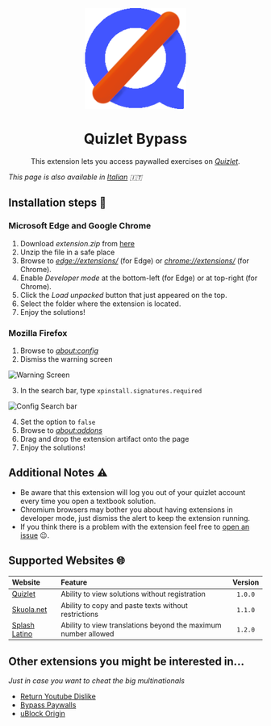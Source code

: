 <p align="center">
  <img width="200" src="public/icons/logo-192.png" alt="Quizlet Bypass logo">
</p>
<h1 align="center">
  Quizlet Bypass
</h1>
<p align="center">
  This extension lets you access paywalled exercises on <a href="htps://quizlet.com/"><i>Quizlet</i></a>.
</p>

_This page is also available in <a href="./README.it.md">Italian</a> 🇮🇹_

## Installation steps 📲
### Microsoft Edge and Google Chrome
1. Download _extension.zip_ from [here](https://github.com/rospino74/Quizlet-Bypass/releases/latest)
2. Unzip the file in a safe place
3. Browse to _[edge://extensions/](edge://extensions/)_ (for Edge) or _[chrome://extensions/](chrome://extensions/)_ (for Chrome).
4. Enable _Developer mode_ at the bottom-left (for Edge) or at top-right (for Chrome).
5. Click the _Load unpacked_ button that just appeared on the top.
6. Select the folder where the extension is located.
7. Enjoy the solutions!

### Mozilla Firefox
1. Browse to _[about:config](about:config)_
2. Dismiss the warning screen

![Warning Screen](https://sqleoni.altervista.org/file/png/about-config-warning.png)

3. In the search bar, type `xpinstall.signatures.required`

![Config Search bar](https://sqleoni.altervista.org/file/png/about-config-search.png)

4. Set the option to `false`
5. Browse to _[about:addons](about:addons)_
6. Drag and drop the extension artifact onto the page
7. Enjoy the solutions!

## Additional Notes ⚠️
* Be aware that this extension will log you out of your quizlet account every time you open a textbook solution.
* Chromium browsers may bother you about having extensions in developer mode, just dismiss the alert to keep the extension running.
* If you think there is a problem with the extension feel free to [open an issue](https://github.com/rospino74/Quizlet-Bypass/issues/new) 😉.

## Supported Websites 🌐
| Website | Feature | Version |
|:---|:---| :---: |
| [Quizlet](https://quizlet.com/) | Ability to view solutions without registration | `1.0.0` |
| [Skuola.net](https://skuola.net/) | Ability to copy and paste texts without restrictions | `1.1.0` |
| [Splash Latino](https://latin.it/) | Ability to view translations beyond the maximum number allowed | `1.2.0` |

## Other extensions you might be interested in...
_Just in case you want to cheat the big multinationals_
* [Return Youtube Dislike](https://github.com/Anarios/return-youtube-dislike)
* [Bypass Paywalls](https://github.com/iamadamdev/bypass-paywalls-chrome)
* [uBlock Origin](https://github.com/gorhill/uBlock)
